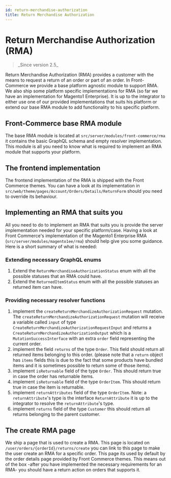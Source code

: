 ```yaml
---
id: return-merchandise-authorization
title: Return Merchandise Authorization
---
```


# Return Merchandise Authorization (RMA)

<blockquote class="feature--new">
_Since version 2.5_
</blockquote>

Return Merchandise Authorization (RMA) provides a customer with the means to request a return of an order or part of an order. In Front-Commerce we provide a base platform agnostic module to support RMA. We also ship some platform specific implementations for RMA (so far we have an implementation for Magento1 Enterprise). It is up to the integrator to either use one of our provided implementations that suits his platform or extend our base RMA module to add functionality to his specific platform.

## Front-Commerce base RMA module

The base RMA module is located at `src/server/modules/front-commerce/rma` it contains the basic GraphQL schema and empty resolver implementation. This module is all you need to know what is required to implement an RMA module that supports your platform.

## The frontend implementation

The frontend implementation of the RMA is shipped with the Front Commerce themes. You can have a look at its implementation in `src/web/theme/pages/Account/Orders/Details/ReturnForm` should you need to override its behaviour.

## Implementing an RMA that suits you

All you need to do to implement an RMA that suits you is provide the server implementation needed for your specific platform/case. Having a look at Front Commerce's implementation of the Magento1 Enterprise RMA (`src/server/modules/magento1ee/rma`) should help give you some guidance. Here is a short summary of what is needed:

### Extending necessary GraphQL enums

1. Extend the `ReturnMerchandiseAuthorizationStatus` enum with all the possible statuses that an RMA could have.
2. Extend the `ReturnedItemStatus` enum with all the possible statuses an returned item can have.

### Providing necessary resolver functions

1. implement the `createReturnMerchandizeAuthorizationRequest` mutation. The `createReturnMerchandizeAuthorizationRequest` mutation will receive a variable called `input` of type `CreateReturnMerchandizeAuthorizationRequestInput` and returns a `CreateReturnMerchandizeAuthorizationOutput` which is a `MutationSuccessInterface` with an extra `order` field representing the current order.
1. implement the field `returns` of the type `Order`. This field should return all returned items belonging to this order. (please note that a `return` object has `items` fields this is due to the fact that some products have bundled items and it is sometimes possible to return some of those items).
1. implement `isReturnable` field of the type `Order`. This should return true in case the order has returnable items.
1. implement `isReturnable` field of the type `OrderItem`. This should return true in case the item is  returnable.
1. implement `returnAttributes` field of the type `OrderItem`. Note: a `returnAttribute`'s type is the interface `ReturnAttribute` it is up to the integrator to resolve the `returnAttribute`'s type.
1. implement `returns` field of the type `Customer` this should return all returns belonging to the parent customer.

## The create RMA page

We ship a page that is used to create a RMA. This page is located on `/user/orders/{orderId}/returns/create` you can link to this page to make the user create an RMA for a specific order. This page its used by default by the order details page provided by Front Commerce themes. This means out of the box -after you have implemented the necessary requirements for an RMA- you should have a return action on orders that supports it.
